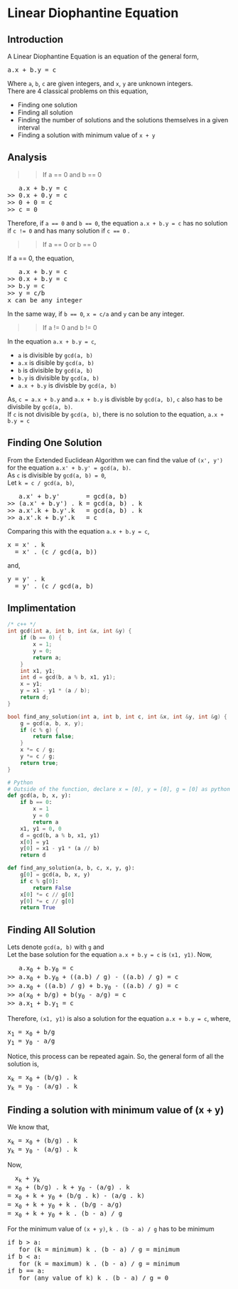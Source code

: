 # Linear Diophantine Equation
## Introduction
A Linear Diophantine Equation is an equation of the general form,
<pre>a.x + b.y = c </pre>
Where `a`, `b`, `c` are given integers, and `x`, `y` are unknown integers. <br>
There are 4 classical problems on this equation, 
- Finding one solution
- Finding all solution
- Finding the number of solutions and the solutions themselves in a given interval
- Finding a solution with minimum value of `x + y`
## Analysis
>> If a == 0 and b == 0
<pre>
   a.x + b.y = c
>> 0.x + 0.y = c
>> 0 + 0 = c
>> c = 0
</pre>
Therefore, if `a == 0` and `b == 0`, the equation `a.x + b.y = c` has no solution if `c != 0` and has many solution if `c == 0` .
>> If a == 0 or b == 0

If a == 0, the equation,
<pre>
   a.x + b.y = c
>> 0.x + b.y = c
>> b.y = c
>> y = c/b
x can be any integer
</pre>
In the same way, if `b == 0`, `x = c/a` and `y` can be any integer.  
>> If a != 0 and b != 0

In the equation `a.x + b.y = c`,
- `a` is divisible by `gcd(a, b)`
- `a.x` is disible by `gcd(a, b)`
- `b` is divisible by `gcd(a, b)`
- `b.y` is divisible by `gcd(a, b)`
- `a.x + b.y` is divisble by `gcd(a, b)`
  
As, `c = a.x + b.y` and `a.x + b.y` is divisble by `gcd(a, b)`, `c` also has to be divisbile by `gcd(a, b)`. <br>
If `c` is not divisible by `gcd(a, b)`, there is no solution to the equation, `a.x + b.y = c`

## Finding One Solution
From the Extended Euclidean Algorithm we can find the value of `(x', y')` for the equation `a.x' + b.y' = gcd(a, b)`. <br>
As `c` is divisible by `gcd(a, b) = 0`, <br>
Let `k = c / gcd(a, b)`,
<pre>
   a.x' + b.y'       = gcd(a, b)
>> (a.x' + b.y') . k = gcd(a, b) . k
>> a.x'.k + b.y'.k   = gcd(a, b) . k
>> a.x'.k + b.y'.k   = c
</pre>
Comparing this with the equation `a.x + b.y = c`,
<pre>
x = x' . k
  = x' . (c / gcd(a, b))
</pre>
and, 
<pre>
y = y' . k
  = y' . (c / gcd(a, b)
</pre>
## Implimentation
```c++
/* c++ */
int gcd(int a, int b, int &x, int &y) {
    if (b == 0) {
        x = 1;
        y = 0;
        return a;
    }
    int x1, y1;
    int d = gcd(b, a % b, x1, y1);
    x = y1;
    y = x1 - y1 * (a / b);
    return d;
}

bool find_any_solution(int a, int b, int c, int &x, int &y, int &g) {
    g = gcd(a, b, x, y);
    if (c % g) {
        return false;
    }
    x *= c / g;
    y *= c / g;
    return true;
}
```
```python
# Python
# Outside of the function, declare x = [0], y = [0], g = [0] as python doesn't support pass-by-refference
def gcd(a, b, x, y):
    if b == 0:
        x = 1
        y = 0
        return a
    x1, y1 = 0, 0
    d = gcd(b, a % b, x1, y1)
    x[0] = y1
    y[0] = x1 - y1 * (a // b)
    return d

def find_any_solution(a, b, c, x, y, g):
    g[0] = gcd(a, b, x, y)
    if c % g[0]:
        return False
    x[0] *= c // g[0]
    y[0] *= c // g[0]
    return True
```
## Finding All Solution
Lets denote `gcd(a, b)` with `g` and <br>
Let the base solution for the equation `a.x + b.y = c` is `(x1, y1)`. Now,
<pre>
   a.x<sub>0</sub> + b.y<sub>0</sub> = c
>> a.x<sub>0</sub> + b.y<sub>0</sub> + ((a.b) / g) - ((a.b) / g) = c
>> a.x<sub>0</sub> + ((a.b) / g) + b.y<sub>0</sub> - ((a.b) / g) = c
>> a(x<sub>0</sub> + b/g) + b(y<sub>0</sub> - a/g) = c
>> a.x<sub>1</sub> + b.y<sub>1</sub> = c
</pre>
Therefore, `(x1, y1)` is also a solution for the equation `a.x + b.y = c`, where,
<pre>
x<sub>1</sub> = x<sub>0</sub> + b/g
y<sub>1</sub> = y<sub>0</sub> - a/g
</pre>
Notice, this process can be repeated again. So, the general form of all the solution is,
<pre>
x<sub>k</sub> = x<sub>0</sub> + (b/g) . k
y<sub>k</sub> = y<sub>0</sub> - (a/g) . k
</pre>
## Finding a solution with minimum value of (x + y)
We know that,
<pre>
x<sub>k</sub> = x<sub>0</sub> + (b/g) . k
y<sub>k</sub> = y<sub>0</sub> - (a/g) . k
</pre>
Now, 
<pre>
  x<sub>k</sub> + y<sub>k</sub>
= x<sub>0</sub> + (b/g) . k + y<sub>0</sub> - (a/g) . k
= x<sub>0</sub> + k + y<sub>0</sub> + (b/g . k) - (a/g . k)
= x<sub>0</sub> + k + y<sub>0</sub> + k . (b/g - a/g)
= x<sub>0</sub> + k + y<sub>0</sub> + k . (b - a) / g
</pre>
For the minimum value of `(x + y)`, `k . (b - a) / g` has to be minimum
<pre>
if b > a:
   for (k = minimum) k . (b - a) / g = minimum
if b < a:
   for (k = maximum) k . (b - a) / g = minimum
if b == a:
   for (any value of k) k . (b - a) / g = 0 
</pre>
